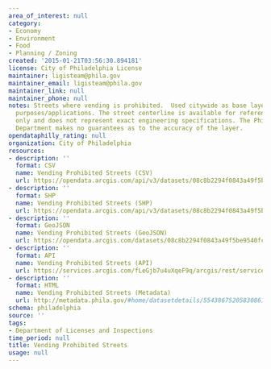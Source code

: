 ```yaml
---
area_of_interest: null
category:
- Economy
- Environment
- Food
- Planning / Zoning
created: '2015-01-21T03:56:30.894181'
license: City of Philadelphia License
maintainer: ligisteam@phila.gov
maintainer_email: ligisteam@phila.gov
maintainer_link: null
maintainer_phone: null
notes: Streets where vending is prohibited.  Used citywide as base layer for many
  purposes/applications. The street centerline is available for reference purposes
  only and does not represent exact engineering specifications. The Philadelphia Streets
  Department makes no guarantees as to the accuracy of the layer.
opendataphilly_rating: null
organization: City of Philadelphia
resources:
- description: ''
  format: CSV
  name: Vending Prohibited Streets (CSV)
  url: https://opendata.arcgis.com/api/v3/datasets/08c8b2294f0843a49f5be9540fcab268_0/downloads/data?format=csv&spatialRefId=4326
- description: ''
  format: SHP
  name: Vending Prohibited Streets (SHP)
  url: https://opendata.arcgis.com/api/v3/datasets/08c8b2294f0843a49f5be9540fcab268_0/downloads/data?format=shp&spatialRefId=4326
- description: ''
  format: GeoJSON
  name: Vending Prohibited Streets (GeoJSON)
  url: https://opendata.arcgis.com/datasets/08c8b2294f0843a49f5be9540fcab268_0.geojson
- description: ''
  format: API
  name: Vending Prohibited Streets (API)
  url: https://services.arcgis.com/fLeGjb7u4uXqeF9q/arcgis/rest/services/Vending_Prohibited_Streets/FeatureServer/0/query?outFields=*&where=1%3D1
- description: ''
  format: HTML
  name: Vending Prohibited Streets (Metadata)
  url: http://metadata.phila.gov/#home/datasetdetails/5543867520583086178c4f3d/representationdetails/55438ac69b989a05172d0d73/
schema: philadelphia
source: ''
tags:
- Department of Licenses and Inspections
time_period: null
title: Vending Prohibited Streets
usage: null
---
```

